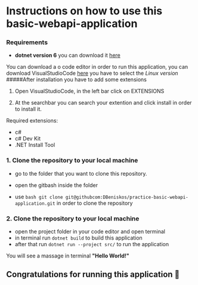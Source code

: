 # Instructions on how to use this basic-webapi-application

###  Requirements
- **dotnet version 6**
you can download it  [here](https://dotnet.microsoft.com/en-us/download/dotnet/thank-you/sdk-6.0.417-windows-x86-installer)


You can download a o code editor in order to run this application, you can download VisualStudioCode [here](https://code.visualstudio.com) you have to select the *Linux version*
#####After installation you have to add some extensions
1. Open VisualStudioCode, in the left bar click on EXTENSIONS 

2. At the searchbar you can search your extention and click install in order to install it.

Required extensions:
- c#
- c# Dev Kit
- .NET Install Tool

### 1. Clone the repository to your local machine
- go to the folder that you want to clone this repository.
- open the gitbash inside the folder

- use ```bash git clone git@githubcom:DBeniskos/practice-basic-webapi-application.git``` in order to clone the repository
### 2. Clone the repository to your local machine
- open the project folder in your code editor and open terminal
- in terminal run ```dotnet build``` to build this application
- after that run ```dotnet run --project src/``` to run the application

You will see a massage in terminal **"Hello World!"**
## Congratulations for running this application 🎉